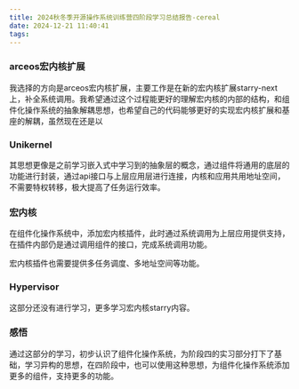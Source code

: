 ```yaml
---
title: 2024秋冬季开源操作系统训练营四阶段学习总结报告-cereal
date: 2024-12-21 11:40:41
tags:
---
```


### arceos宏内核扩展

我选择的方向是arceos宏内核扩展，主要工作是在新的宏内核扩展starry-next上，补全系统调用。我希望通过这个过程能更好的理解宏内核的内部的结构，和组件化操作系统的抽象解耦思想，也希望自己的代码能够更好的实现宏内核扩展和基座的解耦，虽然现在还是以


### Unikernel

其思想更像是之前学习嵌入式中学习到的抽象层的概念，通过组件将通用的底层的功能进行封装，通过api接口与上层应用层进行连接，内核和应用共用地址空间，不需要特权转移，极大提高了任务运行效率。

### 宏内核

在组件化操作系统中，添加宏内核插件，此时通过系统调用为上层应用提供支持，在插件内部仍是通过调用组件的接口，完成系统调用功能。

宏内核插件也需要提供多任务调度、多地址空间等功能。

### Hypervisor

这部分还没有进行学习，更多学习宏内核starry内容。

### 感悟

通过这部分的学习，初步认识了组件化操作系统，为阶段四的实习部分打下了基础，学习异构的思想，在四阶段中，也可以使用这种思想，为组件化操作系统添加更多的组件，支持更多的功能。

